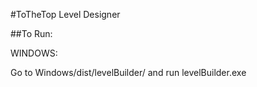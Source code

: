 #ToTheTop Level Designer

##To Run:

WINDOWS:

Go to Windows/dist/levelBuilder/ and run levelBuilder.exe